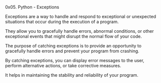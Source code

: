 0x05. Python - Exceptions


Exceptions are a way to handle and respond to exceptional or unexpected
situations that occur during the execution of a program.

They allow you to gracefully handle errors, abnormal conditions, or other
 exceptional events that might disrupt the normal flow of your code.

The purpose of catching exceptions is to provide an opportunity to gracefully
handle errors and prevent your program from crashing.

By catching exceptions, you can display error messages to the user,
perform alternative actions, or take corrective measures. 

It helps in maintaining the stability and reliability of your program.

